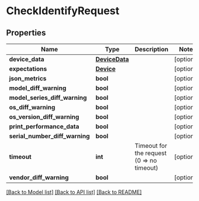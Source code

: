 # CheckIdentifyRequest

## Properties
Name | Type | Description | Notes
------------ | ------------- | ------------- | -------------
**device_data** | [**DeviceData**](DeviceData.md) |  | [optional] 
**expectations** | [**Device**](Device.md) |  | [optional] 
**json_metrics** | **bool** |  | [optional] 
**model_diff_warning** | **bool** |  | [optional] 
**model_series_diff_warning** | **bool** |  | [optional] 
**os_diff_warning** | **bool** |  | [optional] 
**os_version_diff_warning** | **bool** |  | [optional] 
**print_performance_data** | **bool** |  | [optional] 
**serial_number_diff_warning** | **bool** |  | [optional] 
**timeout** | **int** | Timeout for the request (0 &#x3D;&gt; no timeout) | [optional] 
**vendor_diff_warning** | **bool** |  | [optional] 

[[Back to Model list]](../README.md#documentation-for-models) [[Back to API list]](../README.md#documentation-for-api-endpoints) [[Back to README]](../README.md)


